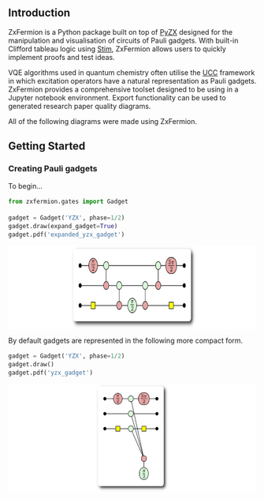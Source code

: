 ## Introduction
ZxFermion is a Python package built on top of [PyZX](https://pyzx.readthedocs.io/en/latest/) designed for the manipulation and visualisation of circuits of Pauli gadgets. With built-in Clifford tableau logic using [Stim](https://github.com/quantumlib/Stim), ZxFermion allows users to quickly implement proofs and test ideas.

VQE algorithms used in quantum chemistry often utilise the [UCC](https://doi.org/10.48550/arXiv.2109.15176) framework in which excitation operators have a natural representation as Pauli gadgets. ZxFermion provides a comprehensive toolset designed to be using in a Jupyter notebook environment. Export functionality can be used to generated research paper quality diagrams.

All of the following diagrams were made using ZxFermion.

## Getting Started

### Creating Pauli gadgets
To begin...
```python
from zxfermion.gates import Gadget

gadget = Gadget('YZX', phase=1/2)
gadget.draw(expand_gadget=True)
gadget.pdf('expanded_yzx_gadget')
```
<img src="figures/expanded_gadget.png" alt="expanded gadget" style="height: 170px; display: block">

By default gadgets are represented in the following more compact form.
```python
gadget = Gadget('YZX', phase=1/2)
gadget.draw()
gadget.pdf('yzx_gadget')
```
<img src="figures/gadget.png" alt="expanded gadget" style="height: 220px; display: block">
